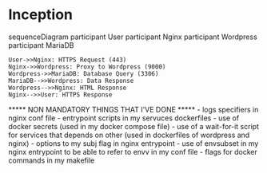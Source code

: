 # Inception

sequenceDiagram
    participant User
    participant Nginx
    participant Wordpress
    participant MariaDB

    User->>Nginx: HTTPS Request (443)
    Nginx->>Wordpress: Proxy to Wordpress (9000)
    Wordpress->>MariaDB: Database Query (3306)
    MariaDB-->>Wordpress: Data Response
    Wordpress-->>Nginx: HTML Response
    Nginx-->>User: HTTPS Response


***** NON MANDATORY THINGS THAT I'VE DONE *****
    - logs specifiers in nginx conf file
    - entrypoint scripts in my servuces dockerfiles
    - use of docker secrets (used in my docker compose file)
    - use of a wait-for-it script for services that depends on other (used in dockerfiles of wordpress and nginx)
    - options to my subj flag in nginx entrypoint
    - use of envsubset in my nginx entrypoint to be able to refer to envv in my conf file 
    - flags for docker commands in my makefile